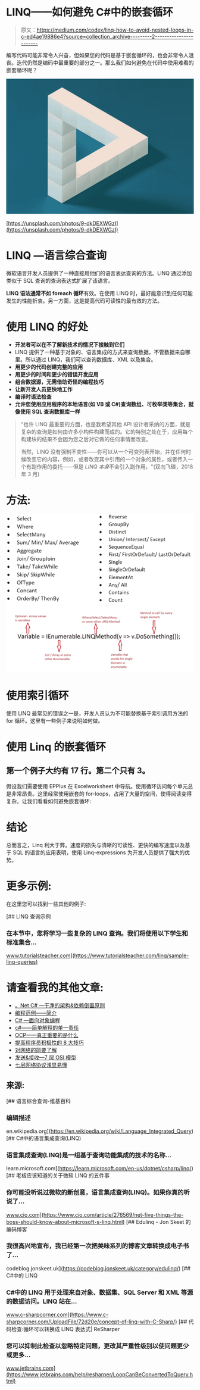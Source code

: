 # LINQ——如何避免 C#中的嵌套循环

> 原文：<https://medium.com/codex/linq-how-to-avoid-nested-loops-in-c-ed4ae19886e4?source=collection_archive---------2----------------------->

编写代码可能非常令人兴奋，但如果您的代码是基于嵌套循环的，也会非常令人沮丧。迭代仍然是编码中最重要的部分之一。那么我们如何避免在代码中使用难看的嵌套循环呢？

![](img/edbe1e5566c8948d5d8ede0ee8168a96.png)

[https://unsplash.com/photos/9-dkDEXWGzI](https://unsplash.com/photos/9-dkDEXWGzI)

# LINQ —语言综合查询

微软语言开发人员提供了一种直接用他们的语言表达查询的方法。LINQ 通过添加类似于 SQL 查询的查询表达式扩展了该语言。

**LINQ 语法通常不如 foreach 循环**有效。在使用 LINQ 时，最好能意识到任何可能发生的性能折衷。另一方面，这是提高代码可读性的最有效的方法。

# 使用 LINQ 的好处

*   **开发者可以在不了解新技术的情况下接触到它们**
*   LINQ 提供了一种基于对象的、语言集成的方式来查询数据，不管数据来自哪里。所以通过 LINQ，我们可以查询数据库、XML 以及集合。
*   **用更少的代码创建完整的应用**
*   **用更少的时间和更少的错误开发应用**
*   **组合数据源，无需借助奇怪的编程技巧**
*   **让新开发人员更快地工作**
*   **编译时语法检查**
*   **允许您使用应用程序的本地语言(如 VB 或 C#)查询数组、可枚举类等集合，就像使用 SQL 查询数据库一样**

> “也许 LINQ 最重要的方面，也是我希望其他 API 设计者采纳的方面，就是复杂的查询是如何由许多小构件构建而成的。它的特别之处在于，应用每个构建块的结果不会因为您之后对它做的任何事情而改变。
> 
> 当然，LINQ 没有强制不变性——你可以从一个可变列表开始，并在任何时候改变它的内容，例如，或者改变其中引用的一个对象的属性，或者传入一个有副作用的委托——但是 *LINQ 本身*不会引入副作用。"(双向飞碟，2018 年 3 月)

# 方法:

![](img/80bbe9e66549410fe0dc36b0a9851a32.png)![](img/187cb1ec17548a553ff79ef1d425abc7.png)

# 使用索引循环

使用 LINQ 最常见的错误之一是，开发人员认为不可能替换基于索引调用方法的 for 循环。这里有一些例子来说明如何做。

# 使用 Linq 的嵌套循环

## 第一个例子大约有 17 行。第二个只有 3。

假设我们需要使用 EPPlus 在 Excelworksheet 中导航。使用循环访问每个单元总是非常昂贵。这里经常使用嵌套的 for-loops，占用了大量的空间，使得阅读变得复杂。让我们看看如何避免嵌套循环:

# 结论

总而言之，Linq 利大于弊。速度的损失与清晰的可读性、更快的编写速度以及基于 SQL 的语言的应用表明，使用 Linq-expressions 为开发人员提供了强大的优势。

# 更多示例:

在这里您可以找到一些其他的例子:

[](https://www.tutorialsteacher.com/linq/sample-linq-queries) [## LINQ 查询示例

### 在本节中，您将学习一些复杂的 LINQ 查询。我们将使用以下学生和标准集合…

www.tutorialsteacher.com](https://www.tutorialsteacher.com/linq/sample-linq-queries) 

# 请查看我的其他文章:

*   [。Net C# —干净的架构&依赖倒置原则](/dev-genius/net-c-clean-architecture-dependency-inversion-principle-7ea64f586c58)
*   [编程范例——简介](/dev-genius/programming-paradigms-a-very-short-brief-5324908640bd)
*   [C# —面向对象编程](/codex/c-object-oriented-programming-oop-2d92a5cd336f)
*   [c#——简单解释的单一责任](/@sebastianstreng96/c-single-responsibility-easily-explained-e3fabbf0d877)
*   [OCP——真正重要的是什么](/@sebastianstreng96/ocp-what-really-matters-610159d600dc)
*   [提高程序员积极性的 8 大技巧](/@sebastianstreng96/top-8-tips-to-improve-your-motivation-as-programmer-be63b2baaf7e)
*   [对网络的简要了解](/codex/a-brief-insight-into-networks-2171f1e9aea1)
*   [发送&接收—7 层 OSI 模型](/codex/send-receive-the-7-layer-osi-model-e475829b999)
*   [七层网络协议浅显易懂](/@sebastianstreng96/7-layer-network-protocols-easily-explained-e11e3e09f34d)

## 来源:

[](https://en.wikipedia.org/wiki/Language_Integrated_Query) [## 语言综合查询-维基百科

### 编辑描述

en.wikipedia.org](https://en.wikipedia.org/wiki/Language_Integrated_Query) [](https://learn.microsoft.com/en-us/dotnet/csharp/linq/) [## C#中的语言集成查询(LINQ)

### 语言集成查询(LINQ)是一组基于查询功能集成的技术的名称…

learn.microsoft.com](https://learn.microsoft.com/en-us/dotnet/csharp/linq/)  [## 老板应该知道的关于微软 LINQ 的五件事

### 你可能没听说过微软的新创意，语言集成查询(LINQ)。如果你真的听说了…

www.cio.com](https://www.cio.com/article/276569/net-five-things-the-boss-should-know-about-microsoft-s-linq.html)  [## Edulinq - Jon Skeet 的编码博客

### 我很高兴地宣布，我已经第一次把美味系列的博客文章转换成电子书了…

codeblog.jonskeet.uk](https://codeblog.jonskeet.uk/category/edulinq/) [](https://www.c-sharpcorner.com/UploadFile/72d20e/concept-of-linq-with-C-Sharp/) [## C#中的 LINQ

### C#中的 LINQ 用于处理来自对象、数据集、SQL Server 和 XML 等源的数据访问。LINQ 站在…

www.c-sharpcorner.com](https://www.c-sharpcorner.com/UploadFile/72d20e/concept-of-linq-with-C-Sharp/) [](https://www.jetbrains.com/help/resharper/LoopCanBeConvertedToQuery.html) [## 代码检查:循环可以转换成 LINQ 表达式| ReSharper

### 您可以抑制此检查以忽略特定问题，更改其严重性级别以使问题更少或更多…

www.jetbrains.com](https://www.jetbrains.com/help/resharper/LoopCanBeConvertedToQuery.html)